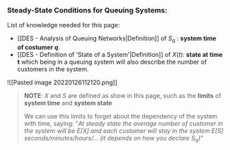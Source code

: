 ### Steady-State Conditions for Queuing Systems:
List of knowledge needed for this page:
- [[DES - Analysis of Queuing Networks|Definition]] of $S_q$ : **system time of costumer $q$**.
- [[DES - Definition of 'State of a System'|Definition]] of $X(t)$: **state at time t** which being in a queuing system will also describe the number of customers in the system.

![[Pasted image 20220126112120.png]]

> **NOTE**:
> $X$ and $S$ are defined as show in this page, such as the **limits** of **system time** and **system state**
> 
> We can use this limits to forget about the dependency of the system with time, saying: 
> "_At steady state the average number of customer in the system will be E$[X]$ and each customer will stay in the system E$[S]$ seconds/minutes/hours/... (it depends on how you declare $S_q$)_"
